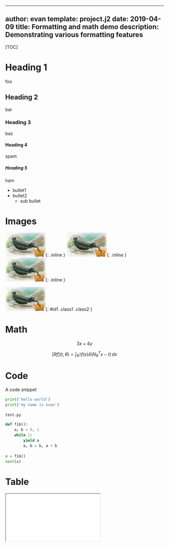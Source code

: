 ----
author: evan
template: project.j2
date: 2019-04-09
title: Formatting and math demo
description: Demonstrating various formatting features
----

[TOC]

# Heading 1

foo

## Heading 2

bar

### Heading 3

baz

#### Heading 4

spam

##### Heading 5

ham

* bullet1
* bullet2
    * sub bullet
    

# Images

![inline image](cheetos_small.png "title"){: .inline } 
![inline image](cheetos_small.png){: .inline } 
![inline image](cheetos_small.png){: .inline } 

![](cheetos_small.png){: #id1 .class1 .class2 }


# Math

$$3x + 4y$$

$$[Rf](t, \theta) = \int_{\mathbb{R}^2} f(x)\delta(N_{\theta}^T x - t)\, dx$$

# Code

A code snippet

``` python
print('hello world')
print('my name is evan')
```

`test.py`

``` python
def fib():
    a, b = 0, 1
    while 1:
        yield a
        a, b = b, a + b

x = fib()
next(x)
```

# Table

<iframe src="result1.html"></iframe>
